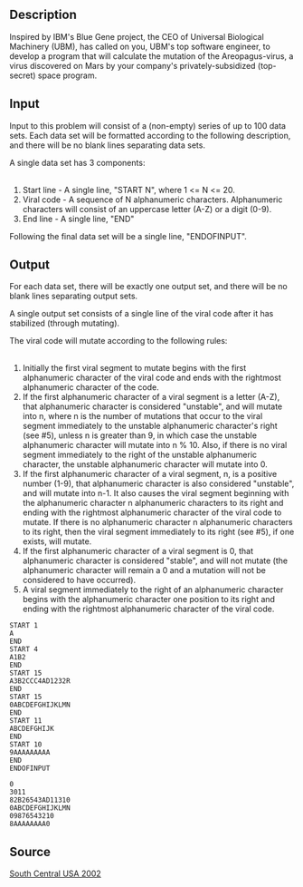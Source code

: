 <h2>Description</h2><p>Inspired by IBM's Blue Gene project, the CEO of Universal Biological Machinery (UBM), has called on you, UBM's top software engineer, to develop a program that will calculate the mutation of the Areopagus-virus, a virus discovered on Mars by your company's privately-subsidized (top-secret) space program. </p><h2>Input</h2><p>Input to this problem will consist of a (non-empty) series of up to 100 data sets. Each data set will be formatted according to the following description, and there will be no blank lines separating data sets. 
</p>A single data set has 3 components: 
<ol>
<br><li>Start line - A single line, "START N", where 1 &lt;= N &lt;= 20. 
<br></li><li>Viral code - A sequence of N alphanumeric characters. Alphanumeric characters will consist of an uppercase letter (A-Z) or a digit (0-9). 
<br></li><li>End line - A single line, "END" 
<br></li></ol><p>
</p>Following the final data set will be a single line, "ENDOFINPUT". 
<h2>Output</h2><p>For each data set, there will be exactly one output set, and there will be no blank lines separating output sets. 
</p>
A single output set consists of a single line of the viral code after it has stabilized (through mutating). 

The viral code will mutate according to the following rules: 
<ol>
<br><li>Initially the first viral segment to mutate begins with the first alphanumeric character of the viral code and ends with the rightmost alphanumeric character of the code. 
<br></li><li>If the first alphanumeric character of a viral segment is a letter (A-Z), that alphanumeric character is considered "unstable", and will mutate into n, where n is the number of mutations that occur to the viral segment immediately to the unstable alphanumeric character's right (see #5), unless n is greater than 9, in which case the unstable alphanumeric character will mutate into n % 10. Also, if there is no viral segment immediately to the right of the unstable alphanumeric character, the unstable alphanumeric character will mutate into 0. 
<br></li><li>If the first alphanumeric character of a viral segment, n, is a positive number (1-9), that alphanumeric character is also considered "unstable", and will mutate into n-1. It also causes the viral segment beginning with the alphanumeric character n alphanumeric characters to its right and ending with the rightmost alphanumeric character of the viral code to mutate. If there is no alphanumeric character n alphanumeric characters to its right, then the viral segment immediately to its right (see #5), if one exists, will mutate. 
<br></li><li>If the first alphanumeric character of a viral segment is 0, that alphanumeric character is considered "stable", and will not mutate (the alphanumeric character will remain a 0 and a mutation will not be considered to have occurred). 
<br></li><li>A viral segment immediately to the right of an alphanumeric character begins with the alphanumeric character one position to its right and ending with the rightmost alphanumeric character of the viral code. 
<br></li></ol><pre><code class="language-input1">START 1
A
END
START 4
A1B2
END
START 15
A3B2CCC4AD1232R
END
START 15
0ABCDEFGHIJKLMN
END
START 11
ABCDEFGHIJK
END
START 10
9AAAAAAAAA
END
ENDOFINPUT</code></pre><pre><code class="language-output1">0
3011
82B26543AD11310
0ABCDEFGHIJKLMN
09876543210
8AAAAAAAA0</code></pre><h2>Source</h2><a href="searchproblem?field=source&amp;key=South+Central+USA+2002">South Central USA 2002</a>